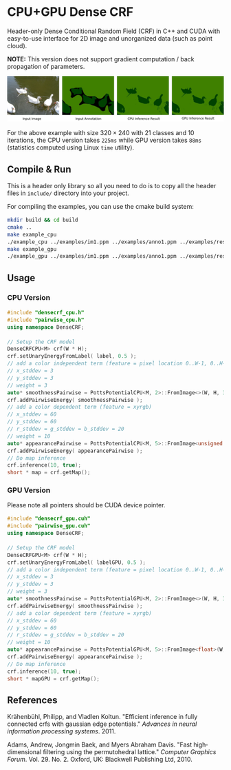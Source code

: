 # CPU+GPU Dense CRF

Header-only Dense Conditional Random Field (CRF) in C++ and CUDA with easy-to-use interface for 2D image and unorganized data (such as point cloud).

**NOTE:** This version does not support gradient computation / back propagation of parameters.

![demo](images/demo.jpeg)

For the above example with size $320\times 240$ with 21 classes and 10 iterations, the CPU version takes `225ms` while GPU version takes `88ms` (statistics computed using Linux `time` utility).

## Compile & Run

This is a header only library so all you need to do is to copy all the header files in `include/` directory into your project.

For compiling the examples, you can use the cmake build system:
```bash
mkdir build && cd build
cmake ..
make example_cpu
./example_cpu ../examples/im1.ppm ../examples/anno1.ppm ../examples/res1_cpu.ppm
make example_gpu
./example_gpu ../examples/im1.ppm ../examples/anno1.ppm ../examples/res1_gpu.ppm
```

## Usage

### CPU Version

```C++
#include "densecrf_cpu.h"
#include "pairwise_cpu.h"
using namespace DenseCRF;

// Setup the CRF model
DenseCRFCPU<M> crf(W * H);
crf.setUnaryEnergyFromLabel( label, 0.5 );
// add a color independent term (feature = pixel location 0..W-1, 0..H-1)
// x_stddev = 3
// y_stddev = 3
// weight = 3
auto* smoothnessPairwise = PottsPotentialCPU<M, 2>::FromImage<>(W, H, 3.0, 3.0);
crf.addPairwiseEnergy( smoothnessPairwise );
// add a color dependent term (feature = xyrgb)
// x_stddev = 60
// y_stddev = 60
// r_stddev = g_stddev = b_stddev = 20
// weight = 10
auto* appearancePairwise = PottsPotentialCPU<M, 5>::FromImage<unsigned char>(W, H, 10.0, 60.0, im, 20.0);
crf.addPairwiseEnergy( appearancePairwise );
// Do map inference
crf.inference(10, true);
short * map = crf.getMap();
```

### GPU Version

Please note all pointers should be CUDA device pointer.

```C++
#include "densecrf_gpu.cuh"
#include "pairwise_gpu.cuh"
using namespace DenseCRF;

// Setup the CRF model
DenseCRFGPU<M> crf(W * H);
crf.setUnaryEnergyFromLabel( labelGPU, 0.5 );
// add a color independent term (feature = pixel location 0..W-1, 0..H-1)
// x_stddev = 3
// y_stddev = 3
// weight = 3
auto* smoothnessPairwise = PottsPotentialGPU<M, 2>::FromImage<>(W, H, 3.0, 3.0);
crf.addPairwiseEnergy( smoothnessPairwise );
// add a color dependent term (feature = xyrgb)
// x_stddev = 60
// y_stddev = 60
// r_stddev = g_stddev = b_stddev = 20
// weight = 10
auto* appearancePairwise = PottsPotentialGPU<M, 5>::FromImage<float>(W, H, 10.0, 60.0, rgbFeatGPU, 20.0);
crf.addPairwiseEnergy( appearancePairwise );
// Do map inference
crf.inference(10, true);
short * mapGPU = crf.getMap();
```

## References

Krähenbühl, Philipp, and Vladlen Koltun. "Efficient inference in fully connected crfs with gaussian edge potentials." *Advances in neural information processing systems*. 2011.

Adams, Andrew, Jongmin Baek, and Myers Abraham Davis. "Fast high‐dimensional filtering using the permutohedral lattice." *Computer Graphics Forum*. Vol. 29. No. 2. Oxford, UK: Blackwell Publishing Ltd, 2010.